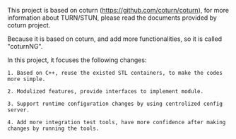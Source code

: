 This project is based on coturn (https://github.com/coturn/coturn), for more information about TURN/STUN, please read the documents provided by coturn project.

Because it is based on coturn, and add more functionalities, so it is called "coturnNG".

In this project, it focuses the following changes:

	1. Based on C++, reuse the existed STL containers, to make the codes more simple.

	2. Modulized features, provide interfaces to implement module.

	3. Support runtime configuration changes by using centrolized config server.

	4. Add more integration test tools, have more confidence after making changes by running the tools.
